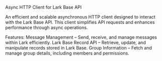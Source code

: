 Async HTTP Client for Lark Base API

An efficient and scalable asynchronous HTTP client designed to interact with the Lark Base API. This client simplifies API requests and enhances performance through async operations.

Features:
Message Management – Send, receive, and manage messages within Lark efficiently.
Lark Base Record API – Retrieve, update, and manipulate records stored in Lark Base.
Group Information – Fetch and manage group details, including members and permissions.